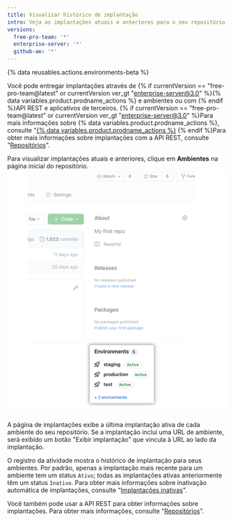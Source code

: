 ```yaml
---
title: Visualizar histórico de implantação
intro: Veja as implantações atuais e anteriores para o seu repositório.
versions:
  free-pro-team: '*'
  enterprise-server: '*'
  github-ae: '*'
---
```


{% data reusables.actions.environments-beta %}

Você pode entregar implantações através de {% if currentVersion == "free-pro-team@latest" or currentVersion ver_gt "enterprise-server@3.0" %}{% data variables.product.prodname_actions %} e ambientes ou com {% endif %}API REST e aplicativos de terceiros. {% if currentVersion == "free-pro-team@latest" or currentVersion ver_gt "enterprise-server@3.0" %}Para mais informações sobre {% data variables.product.prodname_actions %}, consulte "[{% data variables.product.prodname_actions %}](/actions) {% endif %}Para obter mais informações sobre implantações com a API REST, consulte "[Repositórios](/rest/reference/repos#deployments)".

Para visualizar implantações atuais e anteriores, clique em **Ambientes** na página inicial do repositório. ![Ambientes](/assets/images/environments-sidebar.png)

A página de implantações exibe a última implantação ativa de cada ambiente do seu repositório. Se a implantação inclui uma URL de ambiente, será exibido um botão "Exibir implantação" que vincula à URL ao lado da implantação.

O registro da atividade mostra o histórico de implantação para seus ambientes. Por padrão, apenas a implantação mais recente para um ambiente tem um status `Ativo`; todas as implantações ativas anteriormente têm um status `Inativo`. Para obter mais informações sobre inativação automática de implantações, consulte "[Implantações inativas](/rest/reference/repos#inactive-deployments)".

Você também pode usar a API REST para obter informações sobre implantações. Para obter mais informações, consulte "[Repositórios](/rest/reference/repos#deployments)".
